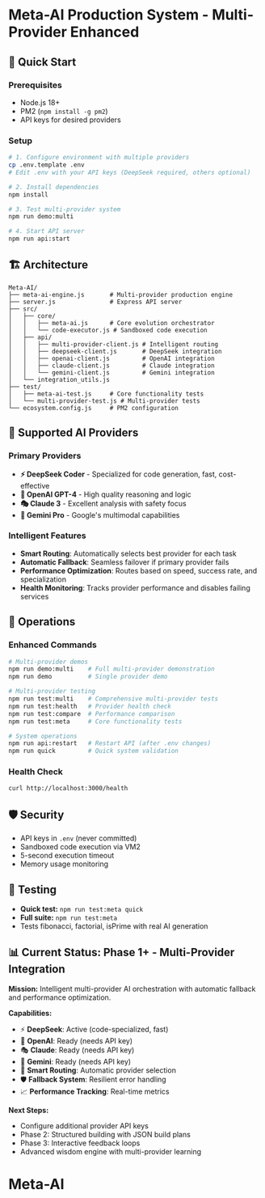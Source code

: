 # Meta-AI Production System - Multi-Provider Enhanced

## 🚀 Quick Start

### Prerequisites
- Node.js 18+
- PM2 (`npm install -g pm2`)
- API keys for desired providers

### Setup
```bash
# 1. Configure environment with multiple providers
cp .env.template .env
# Edit .env with your API keys (DeepSeek required, others optional)

# 2. Install dependencies
npm install

# 3. Test multi-provider system
npm run demo:multi

# 4. Start API server
npm run api:start
```

## 🏗️ Architecture

```
Meta-AI/
├── meta-ai-engine.js       # Multi-provider production engine
├── server.js               # Express API server
├── src/
│   ├── core/
│   │   ├── meta-ai.js      # Core evolution orchestrator  
│   │   └── code-executor.js # Sandboxed code execution
│   ├── api/
│   │   ├── multi-provider-client.js # Intelligent routing
│   │   ├── deepseek-client.js       # DeepSeek integration
│   │   ├── openai-client.js         # OpenAI integration
│   │   ├── claude-client.js         # Claude integration
│   │   └── gemini-client.js         # Gemini integration
│   └── integration_utils.js
├── test/
│   ├── meta-ai-test.js     # Core functionality tests
│   └── multi-provider-test.js # Multi-provider tests
└── ecosystem.config.js     # PM2 configuration
```

## 🤖 Supported AI Providers

### **Primary Providers**
- **⚡ DeepSeek Coder** - Specialized for code generation, fast, cost-effective
- **🧠 OpenAI GPT-4** - High quality reasoning and logic
- **🎭 Claude 3** - Excellent analysis with safety focus  
- **💎 Gemini Pro** - Google's multimodal capabilities

### **Intelligent Features**
- **Smart Routing**: Automatically selects best provider for each task
- **Automatic Fallback**: Seamless failover if primary provider fails
- **Performance Optimization**: Routes based on speed, success rate, and specialization
- **Health Monitoring**: Tracks provider performance and disables failing services

## 🔧 Operations

### Enhanced Commands
```bash
# Multi-provider demos
npm run demo:multi    # Full multi-provider demonstration
npm run demo          # Single provider demo

# Multi-provider testing
npm run test:multi    # Comprehensive multi-provider tests
npm run test:health   # Provider health check
npm run test:compare  # Performance comparison
npm run test:meta     # Core functionality tests

# System operations
npm run api:restart   # Restart API (after .env changes)
npm run quick         # Quick system validation
```

### Health Check
```bash
curl http://localhost:3000/health
```

## 🛡️ Security
- API keys in `.env` (never committed)
- Sandboxed code execution via VM2
- 5-second execution timeout
- Memory usage monitoring

## 🧪 Testing
- **Quick test:** `npm run test:meta quick`
- **Full suite:** `npm run test:meta`
- Tests fibonacci, factorial, isPrime with real AI generation

## 📊 Current Status: Phase 1+ - Multi-Provider Integration
**Mission:** Intelligent multi-provider AI orchestration with automatic fallback and performance optimization.

**Capabilities:**
- ⚡ **DeepSeek**: Active (code-specialized, fast)
- 🧠 **OpenAI**: Ready (needs API key)
- 🎭 **Claude**: Ready (needs API key)  
- 💎 **Gemini**: Ready (needs API key)
- 🔄 **Smart Routing**: Automatic provider selection
- 🛡️ **Fallback System**: Resilient error handling
- 📈 **Performance Tracking**: Real-time metrics

**Next Steps:**
- Configure additional provider API keys
- Phase 2: Structured building with JSON build plans
- Phase 3: Interactive feedback loops
- Advanced wisdom engine with multi-provider learning
# Meta-AI
